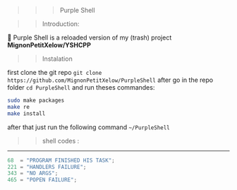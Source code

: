 >>> Purple Shell

>> Introduction:

🦖 Purple Shell is a reloaded version of my (trash) project **MignonPetitXelow/YSHCPP**

>> Instalation

first clone the git repo `git clone https://github.com/MignonPetitXelow/PurpleShell`
after go in the repo folder `cd PurpleShell`
and run theses commandes: 
```bash
sudo make packages
make re
make install
```

after that just run the following command `~/PurpleShell`

>>  shell codes :
-------------------
```h
68  = "PROGRAM FINISHED HIS TASK";
221 = "HANDLERS FAILURE";
343 = "NO ARGS";
465 = "POPEN FAILURE";
```